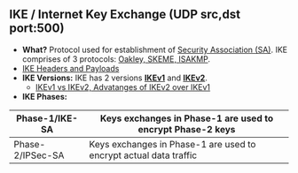 ## IKE / Internet Key Exchange (UDP src,dst port:500)
- **What?** Protocol used for establishment of [Security Association (SA)](../Terms). IKE comprises of 3 protocols: [Oakley, SKEME, ISAKMP](Oakley_SKEME_ISAKMP.md).
- [IKE Headers and Payloads](IKE_Headers_Payloads)
- **IKE Versions:** IKE has 2 versions **[IKEv1](IKEv1)** and **[IKEv2](IKEv2)**.
  - [IKEv1 vs IKEv2, Advatanges of IKEv2 over IKEv1](IKEv1_vs_IKEv2)
- **IKE Phases:**

|Phase-1/IKE-SA|Keys exchanges in Phase-1 are used to encrypt Phase-2 keys|
|---|---|
|Phase-2/IPSec-SA|Keys exchanges in Phase-1 are used to encrypt actual data traffic|

